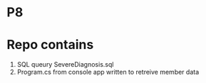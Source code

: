 # P8


# Repo contains
1) SQL queury SevereDiagnosis.sql
2) Program.cs from console app written to retreive member data 